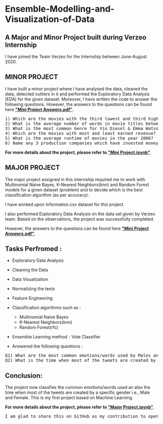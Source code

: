 # Ensemble-Modelling-and-Visualization-of-Data
## A Major and Minor Project built during Verzeo Internship

I have joined the Team Verzeo for the Internship between June-August 2020. 

## MINOR PROJECT

I have built a minor project where I have analysed the data, cleaned the data, detected outliers in it and performed the Exploratory Data Analysis (EDA) for the given dataset. Moreover, I have written the code to answer the following questions. However, the answers to the questions can be found here [**"Mini Project Answers.pdf"**][1].

<pre>
1) Which are the movies with the third lowest and third highest budget?
2) What is the average number of words in movie titles between the year 2000-2005?
3) What is the most common Genre for Vin Diesel & Emma Watson movies?
4) Which are the movies with most and least earned revenue?
5) What is the average runtime of movies in the year 2006?
6) Name any 3 production companies which have invested money in worse revenue movies?
</pre>

**For more details about the project, please refer to [**"Mini Project.ipynb"**][2]**.

[1]: https://github.com/anirudhjak06/Ensemble-Modelling-and-Visualization-of-Data/blob/main/ML-MINI-PROJECT/Mini%20Project%20Answers.pdf "Title"

[2]: https://github.com/anirudhjak06/Ensemble-Modelling-and-Visualization-of-Data/blob/main/ML-MINI-PROJECT/ML-MINOR-JUNE.ipynb "Title"

## MAJOR PROJECT

The major project assigned in this internship required me to work with Multinomial Naive Bayes, K-Nearest Neighbors(knn) and Random Forest models for a given dataset (problem) and to decide which is the best classification algorithm (as per accuracy).

I have worked upon Information.csv dataset for this project.

I also performed Exploratory Data Analysis on the data set given by Verzeo team. 
Based on the observations, the project was successfully completed. 

However, the answers to the questions can be found here [**"Mini Project Answers.pdf"**][3].

## Tasks Perfromed :
- Exploratory Data Analysis
- Cleaning the Data
- Data Visualization
- Normalizing the texts
- Feature Engineering
- Classification algorithms such as :
  - Multinomial Naive Bayes
  - K-Nearest Neighbors(knn)
  - Random Forest(rfc)
  
- Ensemble Learning method - Vote Classifier
- Answered the following questions :

<pre>
Q1) What are the most common emotions/words used by Males and Females?
Q2) What is the time when most of the tweets are created by Males and Females?
</pre>

## Conclusion:
The project now classfies the common emotions/words used  an also the time when most of the tweets are created by a specific gender i.e., Male and Female.
This is my first project based on Machine Learning. 

**For more details about the project, please refer to [**"Major Project.ipynb"**][4]**.

[3]: https://github.com/anirudhjak06/Ensemble-Modelling-and-Visualization-of-Data/blob/main/ML-MAJOR-PROJECT/MAJOR%20PROJECT-SUMMARY.pdf "Title"

[4]: https://github.com/anirudhjak06/Ensemble-Modelling-and-Visualization-of-Data/blob/main/ML-MAJOR-PROJECT/ML-MAJOR-JUNE-ML062B3-PROJECT.ipynb "Title"


<pre>I am glad to share this on GitHub as my contribution to open source.</pre>